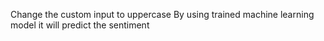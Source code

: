 Change the custom input to uppercase
By using trained machine learning model it will predict the sentiment 


